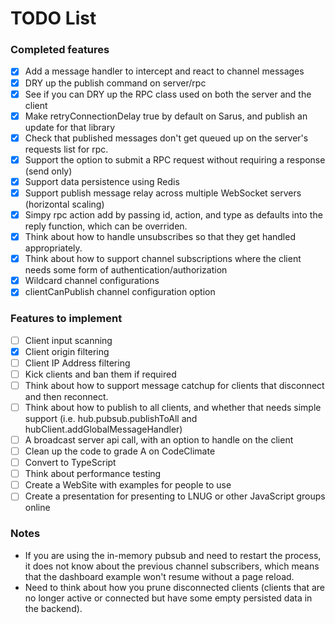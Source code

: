 # TODO List

### Completed features

-   [x] Add a message handler to intercept and react to channel messages
-   [x] DRY up the publish command on server/rpc
-   [x] See if you can DRY up the RPC class used on both the server and the client
-   [x] Make retryConnectionDelay true by default on Sarus, and publish an update for that library
-   [x] Check that published messages don't get queued up on the server's requests list for rpc.
-   [x] Support the option to submit a RPC request without requiring a response (send only)
-   [x] Support data persistence using Redis
-   [x] Support publish message relay across multiple WebSocket servers (horizontal scaling)
-   [x] Simpy rpc action add by passing id, action, and type as defaults into the reply function, which can be overriden.
-   [x] Think about how to handle unsubscribes so that they get handled appropriately.
-   [x] Think about how to support channel subscriptions where the client needs some form of authentication/authorization
-   [x] Wildcard channel configurations
-   [x] clientCanPublish channel configuration option

### Features to implement

-   [ ] Client input scanning
-   [x] Client origin filtering
-   [ ] Client IP Address filtering
-   [ ] Kick clients and ban them if required
-   [ ] Think about how to support message catchup for clients that disconnect and then reconnect.
-   [ ] Think about how to publish to all clients, and whether that needs simple support (i.e. hub.pubsub.publishToAll and hubClient.addGlobalMessageHandler)
-   [ ] A broadcast server api call, with an option to handle on the client
-   [ ] Clean up the code to grade A on CodeClimate
-   [ ] Convert to TypeScript
-   [ ] Think about performance testing
-   [ ] Create a WebSite with examples for people to use
-   [ ] Create a presentation for presenting to LNUG or other JavaScript groups online

### Notes

-   If you are using the in-memory pubsub and need to restart the process, it does not know about the previous channel subscribers, which means that the dashboard example won't resume without a page reload.
-   Need to think about how you prune disconnected clients (clients that are no longer active or connected but have some empty persisted data in the backend).
